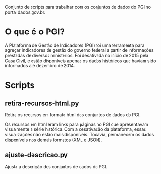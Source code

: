 Conjunto de scripts para trabalhar com os conjuntos de dados do PGI no portal
dados.gov.br.

# O que é o PGI?

A Plataforma de Gestão de Indicadores (PGI) foi uma ferramenta para agregar
indicadores de gestão do governo federal a partir de informações prestadas de
diversos ministérios. Foi desativada no início de 2015 pela Casa Civil, e
estão disponíveis apenas os dados históricos que haviam sido informados até
dezembro de 2014.

# Scripts

## retira-recursos-html.py

Retira os recursos em formato html dos conjuntos de dados do PGI.

Os recursos em html eram links para páginas no PGI que apresentavam
visualmente a série histórica. Com a desativação da plataforma, essas
visualizações não estão mais disponíveis. Todavia, permanecem os dados
disponíveis nos demais formatos (XML e JSON).

## ajuste-descricao.py

Ajusta a descrição dos conjuntos de dados do PGI.
